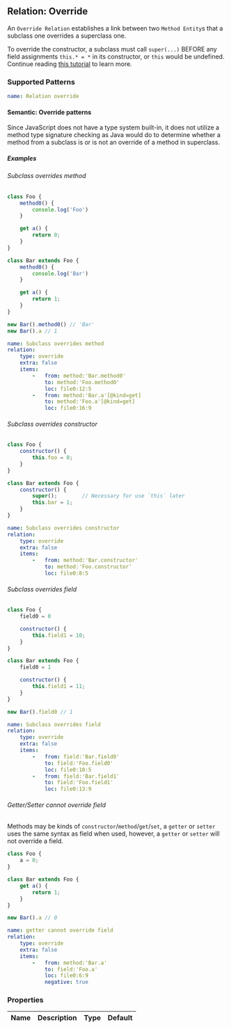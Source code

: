 ## Relation: Override

An `Override Relation` establishes a link between
two `Method Entity`s that a subclass one overrides a superclass
one.

To override the constructor, a subclass must call `super(...)`
BEFORE any field assignments `this.* = *` in its constructor,
or `this` would be undefined. Continue
reading [this tutorial](https://javascript.info/class-inheritance#overriding-constructor)
to learn more.

### Supported Patterns

```yaml
name: Relation override
```

#### Semantic: Override patterns

Since JavaScript does not have a type system built-in, it does
not utilize a method type signature checking as Java would do to
determine whether a method from a subclass is or is not an
override of a method in superclass.

##### Examples

###### Subclass overrides method

```js
class Foo {
    method0() {
        console.log('Foo')
    }

    get a() {
        return 0;
    }
}

class Bar extends Foo {
    method0() {
        console.log('Bar')
    }

    get a() {
        return 1;
    }
}

new Bar().method0() // 'Bar'
new Bar().a // 1
```

```yaml
name: Subclass overrides method
relation:
    type: override
    extra: false
    items:
        -   from: method:'Bar.method0'
            to: method:'Foo.method0'
            loc: file0:12:5
        -   from: method:'Bar.a'[@kind=get]
            to: method:'Foo.a'[@kind=get]
            loc: file0:16:9
```

###### Subclass overrides constructor

```js
class Foo {
    constructor() {
        this.foo = 0;
    }
}

class Bar extends Foo {
    constructor() {
        super();        // Necessary for use `this` later
        this.bar = 1;
    }
}
```

```yaml
name: Subclass overrides constructor
relation:
    type: override
    extra: false
    items:
        -   from: method:'Bar.constructor'
            to: method:'Foo.constructor'
            loc: file0:8:5
```

###### Subclass overrides field

```js
class Foo {
    field0 = 0

    constructor() {
        this.field1 = 10;
    }
}

class Bar extends Foo {
    field0 = 1

    constructor() {
        this.field1 = 11;
    }
}

new Bar().field0 // 1
```

```yaml
name: Subclass overrides field
relation:
    type: override
    extra: false
    items:
        -   from: field:'Bar.field0'
            to: field:'Foo.field0'
            loc: file0:10:5
        -   from: field:'Bar.field1'
            to: field:'Foo.field1'
            loc: file0:13:9
```

###### Getter/Setter cannot override field

Methods may be kinds of `constructor`/`method`/`get`/`set`,
a `getter` or `setter` uses the same syntax as field when used,
however, a `getter` or `setter` will not override a field.

```js
class Foo {
    a = 0;
}

class Bar extends Foo {
    get a() {
        return 1;
    }
}

new Bar().a // 0
```

```yaml
name: getter cannot override field
relation:
    type: override
    extra: false
    items:
        -   from: method:'Bar.a'
            to: field:'Foo.a'
            loc: file0:6:9
            negative: true
```

### Properties

| Name | Description | Type | Default |
|------|-------------|:----:|:-------:|
